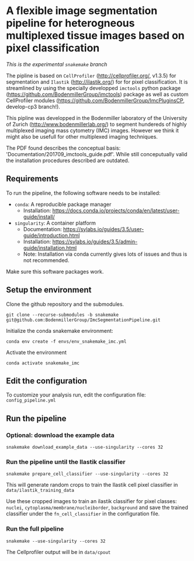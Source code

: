 # A flexible  image segmentation pipeline for heterogneous multiplexed tissue images based on pixel classification
*This is the experimental `snakemake` branch*

The pipline is based on `CellProfiler` (http://cellprofiler.org/, v1.3.5) for segmentation and `Ilastik` (http://ilastik.org/) for
for pixel classification. It is streamlined by using the specially developped `imctools` python package (https://github.com/BodenmillerGroup/imctools) 
package as well as custom CellProfiler modules (https://github.com/BodenmillerGroup/ImcPluginsCP, develop-cp3 branch!).

This pipline was developped in the Bodenmiller laboratory of the University of Zurich (http://www.bodenmillerlab.org/) to segment hundereds of highly multiplexed
imaging mass cytometry (IMC) images. However we think it might also be usefull for other multiplexed imaging techniques.

The PDF found describes the conceptual basis: 'Documentation/201709_imctools_guide.pdf'. While still conceputually valid the installation procedures described are outdated.

## Requirements
To run the pipeline, the following software needs to be installed:
- `conda`: A reproducible package manager
   - Installation: https://docs.conda.io/projects/conda/en/latest/user-guide/install/
- `singularity`: A container platform
   - Documentation: https://sylabs.io/guides/3.5/user-guide/introduction.html
   - Installation: https://sylabs.io/guides/3.5/admin-guide/installation.html
   - Note: Installation via conda currently gives lots of issues and thus is not recommended.

Make sure this software packages work.

## Setup the environment
Clone the github repository and the submodules.

```
git clone --recurse-submodules -b snakemake git@github.com:BodenmillerGroup/ImcSegmentationPipeline.git
```

Initialize the conda snakemake environment:

```
conda env create -f envs/env_snakemake_imc.yml
```

Activate the environment

```
conda activate snakemake_imc
```

## Edit the configuration
To customize your analysis run, edit the configuration file: `config_pipeline.yml`

## Run the pipeline

### Optional: download the example data

```
snakemake download_example_data --use-singularity --cores 32
```

### Run the pipeline until the Ilastik classifier

```
snakemake prepare_cell_classifier --use-singularity --cores 32
```

This will generate random crops to train the Ilastik cell pixel classifier in `data/ilastik_training_data`

Use these cropped images to train an ilastik classifier for pixel classes: `nuclei`, `cytoplasma/membrane/nucleiborder`, `background`
and save the trained classifier under the `fn_cell_classifier` in the configuration file.

### Run the full pipeline

```
snakemake --use-singularity --cores 32
```

The Cellprofiler output will be in `data/cpout`

